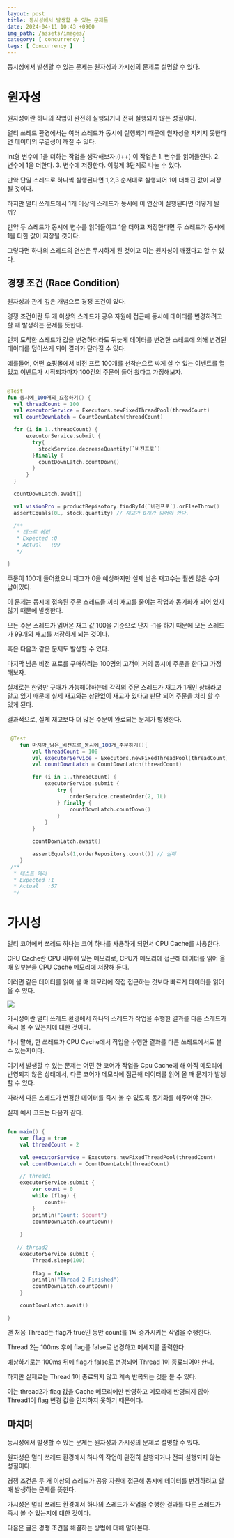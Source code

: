 ```yaml
---
layout: post
title: 동시성에서 발생할 수 있는 문제들
date: 2024-04-11 10:43 +0900
img_path: /assets/images/
category: [ concurrency ]
tags: [ Concurrency ]
---
```


동시성에서 발생할 수 있는 문제는 원자성과 가시성의 문제로 설명할 수 있다.

# 원자성 
원자성이란 하나의 작업이 완전히 실행되거나 전혀 실행되지 않는 성질이다. 

멀티 쓰레드 환경에서는 여러 스레드가 동시에 실행되기 때문에 원자성을 지키지 못한다면 데이터의 무결성이 깨질 수 있다.

int형 변수에 1을 더하는 작업을 생각해보자.(i++) 이 작업은 1. 변수를 읽어들인다. 2. 변수에 1을 더한다. 3. 변수에 저장한다. 이렇게 3단계로 나눌 수 있다.

만약 단일 스레드로 하나씩 실행된다면 1,2,3 순서대로 실행되어 1이 더해진 값이 저장될 것이다.

하지만 멀티 쓰레드에서 1개 이상의 스레드가 동시에 이 연산이 실행된다면 어떻게 될까? 

만약 두 스레드가 동시에 변수를 읽어들이고 1을 더하고 저장한다면 두 스레드가 동시에 1을 더한 값이 저장될 것이다.

그렇다면 하나의 스레드의 연산은 무시하게 된 것이고 이는 원자성이 깨졌다고 할 수 있다.

## 경쟁 조건 (Race Condition)

원자성과 관계 깊은 개념으로 경쟁 조건이 있다.

경쟁 조건이란 두 개 이상의 스레드가 공유 자원에 접근해 동시에 데이터를 변경하려고 할 때 발생하는 문제를 뜻한다.

먼저 도착한 스레드가 값을 변경하더라도 뒤늦게 데이터를 변경한 스레드에 의해 변경된 데이터를 덮어쓰게 되어 결과가 달라질 수 있다.

예를들어, 어떤 쇼핑몰에서 비전 프로 100개를 선착순으로 싸게 살 수 있는 이벤트를 열었고 이벤트가 시작되자마자 100건의 주문이 들어 왔다고 가정해보자.

```kotlin

@Test
fun 동시에_100개의_요청하기() {
  val threadCount = 100
  val executorService = Executors.newFixedThreadPool(threadCount)
  val countDownLatch = CountDownLatch(threadCount)

  for (i in 1..threadCount) {
      executorService.submit {
        try{
          stockService.decreaseQuantity(`비전프로`)  
        }finally {
          countDownLatch.countDown()        
        }
      }
  }

  countDownLatch.await()

  val visionPro = productRepisotory.findById(`비전프로`).orElseThrow()
  assertEquals(0L, stock.quantity) // 재고가 0개가 되어야 한다.

  /**
   * 테스트 에러
   * Expected :0
   * Actual   :99
   */

}
```

주문이 100개 들어왔으니 재고가 0을 예상하지만 실제 남은 재고수는 훨씬 많은 수가 남아있다.

이 문제는 동시에 접속된 주문 스레드들 끼리 재고를 줄이는 작업과 동기화가 되어 있지 않기 때문에 발생한다.

모든 주문 스레드가 읽어온 재고 값 100을 기준으로 단지 -1을 하기 때문에 모든 스레드가 99개의 재고를 저장하게 되는 것이다.

혹은 다음과 같은 문제도 발생할 수 있다. 

마지막 남은 비전 프로를 구매하려는 100명의 고객이 거의 동시에 주문을 한다고 가정해보자.

실제로는 한명만 구매가 가능해야하는데 각각의 주문 스레드가 재고가 1개인 상태라고 알고 있기 때문에 실제 재고와는 상관없이 재고가 있다고 판단 되어 주문을 처리 할 수 있게 된다. 

결과적으로, 실제 재고보다 더 많은 주문이 완료되는 문제가 발생한다. 

```kotlin

 @Test
    fun 마지막_남은_비전프로_동시에_100개_주문하기(){
        val threadCount = 100
        val executorService = Executors.newFixedThreadPool(threadCount)
        val countDownLatch = CountDownLatch(threadCount)

        for (i in 1..threadCount) {
            executorService.submit {
                try {
                    orderService.createOrder(2, 1L)
                } finally {
                    countDownLatch.countDown()
                }
            }
        }

        countDownLatch.await()

        assertEquals(1,orderRepository.count()) // 실패 
    }
 /**
  * 테스트 에러 
  * Expected :1
  * Actual   :57 
  */

```


# 가시성 

멀티 코어에서 쓰레드 하나는 코어 하나를 사용하게 되면서 CPU Cache를 사용한다.

CPU Cache란 CPU 내부에 있는 메모리로, CPU가 메모리에 접근해 데이터를 읽어 올 때 일부분을 CPU Cache 메모리에 저장해 둔다. 

이러면 같은 데이터를 읽어 올 때 메모리에 직접 접근하는 것보다 빠르게 데이터를 읽어 올 수 있다.

![]({{site.url}}/assets/images/concurrency-visibility.png)

가시성이란 멀티 쓰레드 환경에서 하나의 스레드가 작업을 수행한 결과를 다른 스레드가 즉시 볼 수 있는지에 대한 것이다.

다시 말해, 한 쓰레드가 CPU Cache에서 작업을 수행한 결과를 다른 쓰레드에서도 볼 수 있는지이다.

여기서 발생할 수 있는 문제는 어떤 한 코어가 작업을 Cpu Cache에 해 아직 메모리에 반영되지 않은 상태에서, 다른 코어가 메모리에 접근해 데이터를 읽어 올 때 문제가 발생할 수 있다.

따라서 다른 스레드가 변경한 데이터를 즉시 볼 수 있도록 동기화를 해주어야 한다.

실제 예시 코드는 다음과 같다.
```kotlin

fun main() {
    var flag = true
    val threadCount = 2

    val executorService = Executors.newFixedThreadPool(threadCount)
    val countDownLatch = CountDownLatch(threadCount)

    // thread1
    executorService.submit {
        var count = 0
        while (flag) {
            count++
        }
        println("Count: $count")
        countDownLatch.countDown()
        
    }
    
   // thread2
    executorService.submit {
        Thread.sleep(100)
        
        flag = false
        println("Thread 2 Finished")
        countDownLatch.countDown()
    }

    countDownLatch.await()

}
 ```

맨 처음 Thread는 flag가 true인 동안 count를 1씩 증가시키는 작업을 수행한다. 

Thread 2는 100ms 후에 flag를 false로 변경하고 메세지를 출력한다.

예상하기로는 100ms 뒤에 flag가 false로 변경되어 Thread 1이 종료되어야 한다. 

하지만 실제로는 Thread 1이 종료되지 않고 계속 반복되는 것을 볼 수 있다.

이는 thread2가 flag 값을 Cache 메모리에만 반영하고 메모리에 반영되지 않아 Thread1이 flag 변경 값을 인지하지 못하기 때문이다.


## 마치며

동시성에서 발생할 수 있는 문제는 원자성과 가시성의 문제로 설명할 수 있다.

원자성은 멀티 쓰레드 환경에서 하나의 작업이 완전히 실행되거나 전혀 실행되지 않는 성질이다.

경쟁 조건은 두 개 이상의 스레드가 공유 자원에 접근해 동시에 데이터를 변경하려고 할 때 발생하는 문제를 뜻한다.

가시성은 멀티 쓰레드 환경에서 하나의 스레드가 작업을 수행한 결과를 다른 스레드가 즉시 볼 수 있는지에 대한 것이다.

다음은 글은 경쟁 조건을 해결하는 방법에 대해 알아본다.






